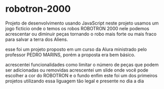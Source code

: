 # robotron-2000

Projeto de desenvolvimento usando JavaScript
neste projeto usamos um jogo ficticio onde o temos os robos ROBOTRON 2000
nele podemos acrescentar ou diminuir peças tornando o robo mais forte ou mais fraco
para salvar a terra dos Aliens.

esse foi um projeto proposto em um curso da Alura ministrado pelo professor 
PEDRO MARINS, porém a proposta era bem básico.

acrescentei funcionalidades como limitar o número de peças que podem ser adicionadas ou removidas
acrescentei um slide onde você pode escolher a cor do ROBOTRON e o fundo 
enfim este foi um dos primeiros projetos utilizando essa liguagem tão legal e presente no dia a dia

